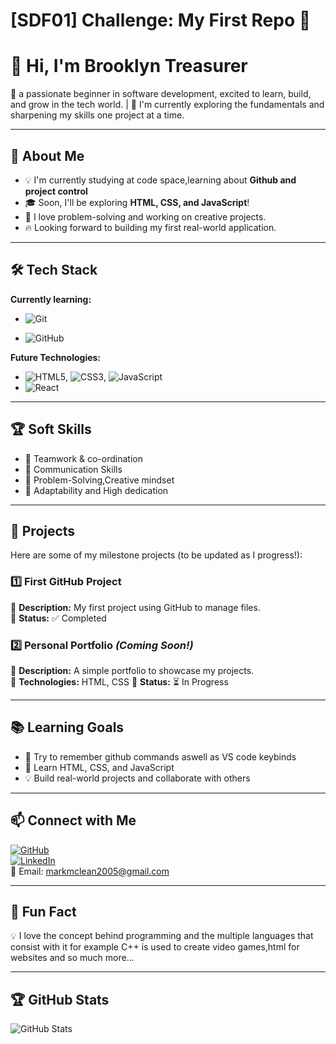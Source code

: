 # [SDF01] Challenge: My First Repo 🚀

# 👋 Hi, I'm Brooklyn Treasurer

🌱 a passionate beginner in software development, excited to learn, build, and grow in the tech world. | 🚀 I'm currently exploring the fundamentals and sharpening my skills one project at a time.

---

## 🎯 About Me

- 💡 I'm currently studying at code space,learning about **Github and project control**
- 🎓 Soon, I'll be exploring **HTML, CSS, and JavaScript**!
- 🤖 I love problem-solving and working on creative projects.
- 🔥 Looking forward to building my first real-world application.

---

## 🛠️ Tech Stack

**Currently learning:**

- ![Git](https://img.shields.io/badge/-Git-F05032?style=flat&logo=git&logoColor=white)

- ![GitHub](https://img.shields.io/badge/-GitHub-181717?style=flat-circle&logo=github)

**Future Technologies:**

- ![HTML5](https://img.shields.io/badge/-HTML5-black?style=flat-circle&logo=html5&logoColor=white), ![CSS3](https://img.shields.io/badge/-CSS3-black?style=flat-circle&logo=css3), ![JavaScript](https://img.shields.io/badge/-JavaScript-black?style=flat-circle&logo=javascript)
- ![React](https://img.shields.io/badge/-React-black?style=flat-circle&logo=react)

---

## 🏆 Soft Skills

- 🤝 Teamwork & co-ordination
- 📢 Communication Skills
- 🎯 Problem-Solving,Creative mindset
- 🚀 Adaptability and High dedication

---

## 📌 Projects

Here are some of my milestone projects (to be updated as I progress!):

### **1️⃣ First GitHub Project**

🔹 **Description:** My first project using GitHub to manage files.  
🔹 **Status:** ✅ Completed

### **2️⃣ Personal Portfolio** _(Coming Soon!)_

🔹 **Description:** A simple portfolio to showcase my projects.  
🔹 **Technologies:** HTML, CSS
🔹 **Status:** ⏳ In Progress

---

## 📚 Learning Goals

- 🚀 Try to remember github commands aswell as VS code keybinds
- 🎨 Learn HTML, CSS, and JavaScript
- 💡 Build real-world projects and collaborate with others

---

## 📫 Connect with Me

[![GitHub](https://img.shields.io/badge/-GitHub-181717?style=flat&logo=github&logoColor=white)](https://github.com/BrooklynTreasurer)  
[![LinkedIn](https://img.shields.io/badge/-LinkedIn-blue?style=flat&logo=linkedin&logoColor=white)](https://www.linkedin.com/in/brooklyn-treasurer-982532297/)  
📧 Email: [markmclean2005@gmail.com](mailto:@example.com)

---

## 🚀 Fun Fact

💡 I love the concept behind programming and the multiple languages that consist with it for example C++ is used to create video games,html for websites and so much more...

---

## 🏆 GitHub Stats

![GitHub Stats](https://github-readme-stats.vercel.app/api?username=BrooklynTreasurer&show_icons=true&theme=radical)